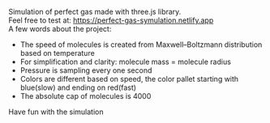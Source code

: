 Simulation of perfect gas made with three.js library.   
Feel free to test at: https://perfect-gas-symulation.netlify.app  
A few words about the project:  
- The speed of molecules is created from Maxwell–Boltzmann distribution based on temperature   
- For simplification and clarity: molecule mass = molecule radius    
- Pressure is sampling every one second  
- Colors are different based on speed, the color pallet starting with blue(slow) and ending on red(fast)  
- The absolute cap of molecules is 4000  
  
Have fun with the simulation  
